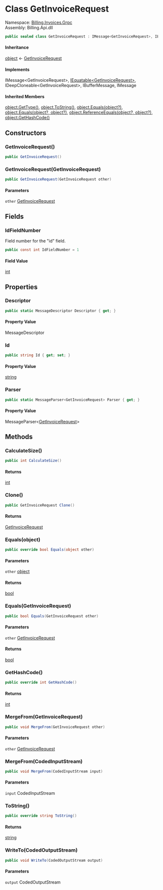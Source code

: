 # <a id="Billing_Invoices_Grpc_GetInvoiceRequest"></a> Class GetInvoiceRequest

Namespace: [Billing.Invoices.Grpc](Billing.Invoices.Grpc.md)  
Assembly: Billing.Api.dll  

```csharp
public sealed class GetInvoiceRequest : IMessage<GetInvoiceRequest>, IEquatable<GetInvoiceRequest>, IDeepCloneable<GetInvoiceRequest>, IBufferMessage, IMessage
```

#### Inheritance

[object](https://learn.microsoft.com/dotnet/api/system.object) ← 
[GetInvoiceRequest](Billing.Invoices.Grpc.GetInvoiceRequest.md)

#### Implements

IMessage<GetInvoiceRequest\>, 
[IEquatable<GetInvoiceRequest\>](https://learn.microsoft.com/dotnet/api/system.iequatable\-1), 
IDeepCloneable<GetInvoiceRequest\>, 
IBufferMessage, 
IMessage

#### Inherited Members

[object.GetType\(\)](https://learn.microsoft.com/dotnet/api/system.object.gettype), 
[object.ToString\(\)](https://learn.microsoft.com/dotnet/api/system.object.tostring), 
[object.Equals\(object?\)](https://learn.microsoft.com/dotnet/api/system.object.equals\#system\-object\-equals\(system\-object\)), 
[object.Equals\(object?, object?\)](https://learn.microsoft.com/dotnet/api/system.object.equals\#system\-object\-equals\(system\-object\-system\-object\)), 
[object.ReferenceEquals\(object?, object?\)](https://learn.microsoft.com/dotnet/api/system.object.referenceequals), 
[object.GetHashCode\(\)](https://learn.microsoft.com/dotnet/api/system.object.gethashcode)

## Constructors

### <a id="Billing_Invoices_Grpc_GetInvoiceRequest__ctor"></a> GetInvoiceRequest\(\)

```csharp
public GetInvoiceRequest()
```

### <a id="Billing_Invoices_Grpc_GetInvoiceRequest__ctor_Billing_Invoices_Grpc_GetInvoiceRequest_"></a> GetInvoiceRequest\(GetInvoiceRequest\)

```csharp
public GetInvoiceRequest(GetInvoiceRequest other)
```

#### Parameters

`other` [GetInvoiceRequest](Billing.Invoices.Grpc.GetInvoiceRequest.md)

## Fields

### <a id="Billing_Invoices_Grpc_GetInvoiceRequest_IdFieldNumber"></a> IdFieldNumber

Field number for the "id" field.

```csharp
public const int IdFieldNumber = 1
```

#### Field Value

 [int](https://learn.microsoft.com/dotnet/api/system.int32)

## Properties

### <a id="Billing_Invoices_Grpc_GetInvoiceRequest_Descriptor"></a> Descriptor

```csharp
public static MessageDescriptor Descriptor { get; }
```

#### Property Value

 MessageDescriptor

### <a id="Billing_Invoices_Grpc_GetInvoiceRequest_Id"></a> Id

```csharp
public string Id { get; set; }
```

#### Property Value

 [string](https://learn.microsoft.com/dotnet/api/system.string)

### <a id="Billing_Invoices_Grpc_GetInvoiceRequest_Parser"></a> Parser

```csharp
public static MessageParser<GetInvoiceRequest> Parser { get; }
```

#### Property Value

 MessageParser<[GetInvoiceRequest](Billing.Invoices.Grpc.GetInvoiceRequest.md)\>

## Methods

### <a id="Billing_Invoices_Grpc_GetInvoiceRequest_CalculateSize"></a> CalculateSize\(\)

```csharp
public int CalculateSize()
```

#### Returns

 [int](https://learn.microsoft.com/dotnet/api/system.int32)

### <a id="Billing_Invoices_Grpc_GetInvoiceRequest_Clone"></a> Clone\(\)

```csharp
public GetInvoiceRequest Clone()
```

#### Returns

 [GetInvoiceRequest](Billing.Invoices.Grpc.GetInvoiceRequest.md)

### <a id="Billing_Invoices_Grpc_GetInvoiceRequest_Equals_System_Object_"></a> Equals\(object\)

```csharp
public override bool Equals(object other)
```

#### Parameters

`other` [object](https://learn.microsoft.com/dotnet/api/system.object)

#### Returns

 [bool](https://learn.microsoft.com/dotnet/api/system.boolean)

### <a id="Billing_Invoices_Grpc_GetInvoiceRequest_Equals_Billing_Invoices_Grpc_GetInvoiceRequest_"></a> Equals\(GetInvoiceRequest\)

```csharp
public bool Equals(GetInvoiceRequest other)
```

#### Parameters

`other` [GetInvoiceRequest](Billing.Invoices.Grpc.GetInvoiceRequest.md)

#### Returns

 [bool](https://learn.microsoft.com/dotnet/api/system.boolean)

### <a id="Billing_Invoices_Grpc_GetInvoiceRequest_GetHashCode"></a> GetHashCode\(\)

```csharp
public override int GetHashCode()
```

#### Returns

 [int](https://learn.microsoft.com/dotnet/api/system.int32)

### <a id="Billing_Invoices_Grpc_GetInvoiceRequest_MergeFrom_Billing_Invoices_Grpc_GetInvoiceRequest_"></a> MergeFrom\(GetInvoiceRequest\)

```csharp
public void MergeFrom(GetInvoiceRequest other)
```

#### Parameters

`other` [GetInvoiceRequest](Billing.Invoices.Grpc.GetInvoiceRequest.md)

### <a id="Billing_Invoices_Grpc_GetInvoiceRequest_MergeFrom_Google_Protobuf_CodedInputStream_"></a> MergeFrom\(CodedInputStream\)

```csharp
public void MergeFrom(CodedInputStream input)
```

#### Parameters

`input` CodedInputStream

### <a id="Billing_Invoices_Grpc_GetInvoiceRequest_ToString"></a> ToString\(\)

```csharp
public override string ToString()
```

#### Returns

 [string](https://learn.microsoft.com/dotnet/api/system.string)

### <a id="Billing_Invoices_Grpc_GetInvoiceRequest_WriteTo_Google_Protobuf_CodedOutputStream_"></a> WriteTo\(CodedOutputStream\)

```csharp
public void WriteTo(CodedOutputStream output)
```

#### Parameters

`output` CodedOutputStream

